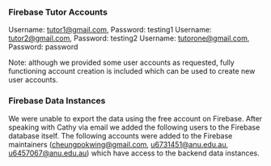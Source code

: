 ### Firebase Tutor Accounts

Username: tutor1@gmail.com, Password: testing1
Username: tutor2@gmail.com, Password: testing2
Username: tutorone@gmail.com, Password: password

Note: although we provided some user accounts as requested, fully functioning account creation is included which can be used to create new user accounts.

### Firebase Data Instances 

We were unable to export the data using the free account on Firebase. After speaking with Cathy via email we added the following users to the Firebase database itself. The following accounts were added to the Firebase maintainers (cheungpokwing@gmail.com, u6731451@anu.edu.au, u6457067@anu.edu.au) which have access to the backend data instances.